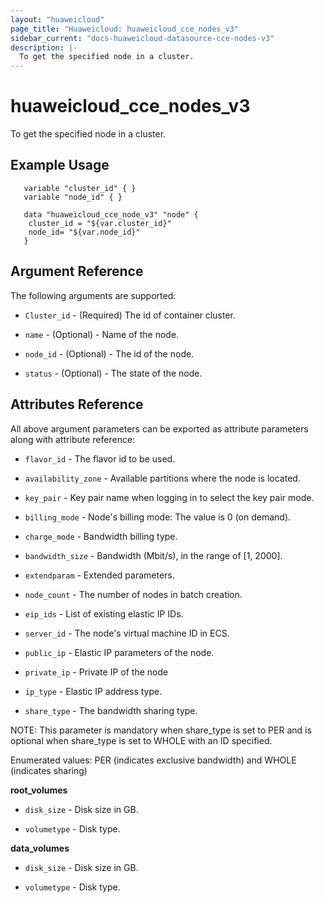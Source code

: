 ```yaml
---
layout: "huaweicloud"
page_title: "Huaweicloud: huaweicloud_cce_nodes_v3"
sidebar_current: "docs-huaweicloud-datasource-cce-nodes-v3"
description: |-
  To get the specified node in a cluster.
---
```



# huaweicloud_cce_nodes_v3

To get the specified node in a cluster.

## Example Usage

 ```hcl
    variable "cluster_id" { }
    variable "node_id" { }
  
    data "huaweicloud_cce_node_v3" "node" {
     cluster_id = "${var.cluster_id}"
     node_id= "${var.node_id}"
    }
 ```
## Argument Reference

The following arguments are supported:
 
* `Cluster_id` - (Required) The id of container cluster.

* `name` - (Optional) - Name of the node.

* `node_id` - (Optional) - The id of the node.

* `status` - (Optional) - The state of the node.


## Attributes Reference

All above argument parameters can be exported as attribute parameters along with attribute reference:

* `flavor_id` - The flavor id to be used. 

* `availability_zone` - Available partitions where the node is located. 

* `key_pair` - Key pair name when logging in to select the key pair mode.

* `billing_mode` - Node's billing mode: The value is 0 (on demand).

* `charge_mode` - Bandwidth billing type.

* `bandwidth_size` - Bandwidth (Mbit/s), in the range of [1, 2000].

* `extendparam` - 	Extended parameters. 
    
* `node_count` - The number of nodes in batch creation.

* `eip_ids` - List of existing elastic IP IDs.
 
* `server_id` - The node's virtual machine ID in ECS.

* `public_ip` - Elastic IP parameters of the node.

* `private_ip` - Private IP of the node

* `ip_type` - Elastic IP address type.

* `share_type` - The bandwidth sharing type.

NOTE:
This parameter is mandatory when share_type is set to PER and is optional when share_type is set to WHOLE with an ID specified.

Enumerated values: PER (indicates exclusive bandwidth) and WHOLE (indicates sharing)


**root_volumes**

* `disk_size` - Disk size in GB.

* `volumetype` - Disk type.

**data_volumes**

* `disk_size` - Disk size in GB.

* `volumetype` - Disk type.








